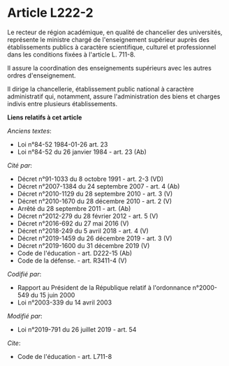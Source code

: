 # Article L222-2

Le recteur de région académique, en qualité de chancelier des universités, représente le ministre chargé de l'enseignement
supérieur auprès des établissements publics à caractère scientifique, culturel et professionnel dans les conditions fixées à
l'article L. 711-8.

Il assure la coordination des enseignements supérieurs avec les autres ordres d'enseignement.

Il dirige la chancellerie, établissement public national à caractère administratif qui, notamment, assure l'administration
des biens et charges indivis entre plusieurs établissements.

**Liens relatifs à cet article**

_Anciens textes_:

  - Loi n°84-52 1984-01-26 art. 23
  - Loi n°84-52 du 26 janvier 1984 - art. 23 (Ab)

_Cité par_:

  - Décret n°91-1033 du 8 octobre 1991 - art. 2-3 (VD)
  - Décret n°2007-1384 du 24 septembre 2007 - art. 4 (Ab)
  - Décret n°2010-1129 du 28 septembre 2010 - art. 3 (V)
  - Décret n°2010-1670 du 28 décembre 2010 - art. 2 (V)
  - Arrêté du 28 septembre 2011 - art. (Ab)
  - Décret n°2012-279 du 28 février 2012 - art. 5 (V)
  - Décret n°2016-692 du 27 mai 2016 (V)
  - Décret n°2018-249 du 5 avril 2018 - art. 4 (V)
  - Décret n°2019-1459 du 26 décembre 2019 - art. 3 (V)
  - Décret n°2019-1600 du 31 décembre 2019 (V)
  - Code de l'éducation - art. D222-15 (Ab)
  - Code de la défense. - art. R3411-4 (V)

_Codifié par_:

  - Rapport au Président de la République relatif à l'ordonnance n°2000-549 du 15 juin 2000
  - Loi n°2003-339 du 14 avril 2003

_Modifié par_:

  - Loi n°2019-791 du 26 juillet 2019 - art. 54

_Cite_:

  - Code de l'éducation - art. L711-8
